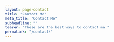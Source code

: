 ```yaml
---
layout: page-contact
title: "Contact Me"
meta_title: "Contact Me"
subheadline: ""
teaser: "These are the best ways to contact me."
permalink: "/contact/"
---
```

